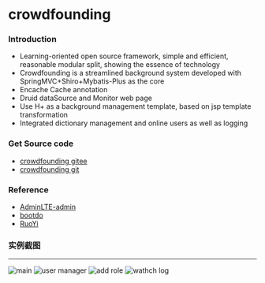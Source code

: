 # crowdfounding


### Introduction
- Learning-oriented open source framework, simple and efficient, reasonable modular split, showing the essence of technology
- Crowdfounding is a streamlined background system developed with SpringMVC+Shiro+Mybatis-Plus as the core
- Encache Cache annotation
- Druid dataSource and Monitor web page
- Use H+ as a background management template, based on jsp template transformation
- Integrated dictionary management and online users as well as logging


### Get Source code
- [crowdfounding gitee](https://gitee.com/wayn111/crowdfounding)
- [crowdfounding git](https://github.com/wayn111/crowdfounding)


### Reference 
- [AdminLTE-admin](https://gitee.com/zhougaojun/KangarooAdmin/tree/master)
- [bootdo](https://gitee.com/lcg0124/bootdo)
- [RuoYi](https://gitee.com/y_project/RuoYi)

### 实例截图

-------------
![main](https://images.gitee.com/uploads/images/2019/0714/171521_91bc7764_1731679.png "main.png")
![user manager](https://images.gitee.com/uploads/images/2019/0714/171533_c3af9135_1731679.png "user.png")
![add role](https://images.gitee.com/uploads/images/2019/0714/171544_8ed45408_1731679.png "role-add.png")
![wathch log](https://images.gitee.com/uploads/images/2019/0714/171557_056253cd_1731679.png "log.png")
